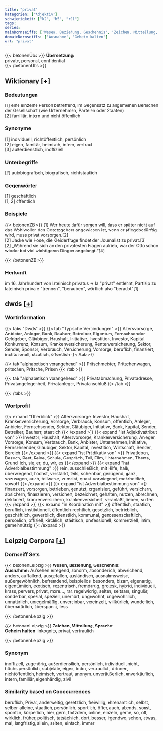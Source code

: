 ```yaml
---
title: "privat"
kategorien: ["Adjektiv"]
schwierigkeit: ["k2", "h5", "r11"]
tags:
series:
mainDornseiffs: ['Wesen, Beziehung, Geschehnis', 'Zeichen, Mitteilung, Sprache']
domainDornseiffs: ['Ausnahme', 'Geheim halten']
url: "privat"
---
```


{{< betonenÜbs >}}
**Übersetzung:**  
private, personal, confidential  
{{< /betonenÜbs >}}

## Wiktionary [[+](https://de.wiktionary.org/wiki/privat)]

### Bedeutungen
[1] eine einzelne Person betreffend, im Gegensatz zu allgemeinen Bereichen der Gesellschaft (wie Unternehmen, Parteien oder Staaten)  
[2] familiär, intern und nicht öffentlich  

### Synonyme
[1] individuell, nichtöffentlich, persönlich  
[2] eigen, familiär, heimisch, intern, vertraut  
[3] außerdienstlich, inoffiziell  

### Unterbegriffe
[?] autobiografisch, biografisch, nichtstaatlich  

### Gegenwörter
[1] geschäftlich  
[1, 2] öffentlich  

### Beispiele
{{< betonenZB >}}
[1] Wer heute dafür sorgen will, dass er später nicht auf das Wohlwollen des Gesetzgebers angewiesen ist, wenn er pflegebedürftig wird, muss privat vorsorgen.[2]  
[2] Jacke wie Hose, die Kleiderfrage findet der Journalist zu privat.[3]  
[2] „Während sie sich an den privatesten Fragen aufrieb, war der Otto schon wieder bei viel wichtigeren Dingen angelangt.“[4]  

{{< /betonenZB >}}
### Herkunft
im 16. Jahrhundert von lateinisch privatus → la "privat" entlehnt, Partizip zu lateinisch privare "trennen", "berauben", wörtlich also "beraubt"[1]  



## dwds [[+](https://www.dwds.de/wb/privat)]

### Wortinformation
{{< tabs "Dwds" >}}
{{< tab "Typische Verbindungen" >}}
Altersvorsorge, Anbieter, Anleger, Bank, Bauherr, Betreiber, Eigentum, Fernsehsender, Geldgeber, Gläubiger, Haushalt, Initiative, Investition, Investor, Kapital, Konkurrenz, Konsum, Krankenversicherung, Rentenversicherung, Sektor, Sender, Sponsor, Verbrauch, Versicherung, Vorsorge, beruflich, finanziert, institutionell, staatlich, öffentlich
{{< /tab >}}

{{< tab "alphabetisch vorangehend" >}}
Pritschmeister, Pritschenwagen, pritschen, Pritsche, Prison
{{< /tab >}}

{{< tab "alphabetisch vorangehend" >}}
Privatabmachung, Privatadresse, Privatangelegenheit, Privatanleger, Privatanschluß
{{< /tab >}}

{{< /tabs >}}

### Wortprofil
{{< expand "Überblick" >}} Altersvorsorge, Investor, Haushalt, Krankenversicherung, Vorsorge, Verbrauch, Konsum, öffentlich, Anleger, Anbieter, Fernsehsender, Sektor, Gläubiger, Initiative, Bank, Kapital, Sender, Betreiber, Bauherr, staatlich {{< /expand >}}
{{< expand "ist Adjektivattribut von" >}} Investor, Haushalt, Altersvorsorge, Krankenversicherung, Anleger, Vorsorge, Konsum, Verbrauch, Bank, Anbieter, Unternehmen, Initiative, Fernsehsender, Gläubiger, Sektor, Kapital, Investition, Wirtschaft, Sender, Bereich {{< /expand >}}
{{< expand "ist Prädikativ von" >}} Privatleben, Besuch, Rest, Reise, Schule, Gespräch, Teil, Film, Unternehmen, Thema, Grund, ich, sie, er, du, wir, es {{< /expand >}}
{{< expand "hat Adverbialbestimmung" >}} rein, ausschließlich, mit Hilfe, halb, überwiegend, höchst, verstärkt, teils, scheinbar, genügend, ganz, sozusagen, auch, teilweise, zumeist, quasi, vorwiegend, mehrheitlich, sowohl {{< /expand >}}
{{< expand "ist Adverbialbestimmung von" >}} finanziert, vorsorgen, betrieben, genutzt, organisiert, geführt, versichern, absichern, finanzieren, versichert, bezeichnet, gehalten, nutzen, abrechnen, deklariert, krankenversichern, krankenversichert, veranlaßt, lieben, surfen {{< /expand >}}
{{< expand "in Koordination mit" >}} öffentlich, staatlich, beruflich, institutionell, öffentlich-rechtlich, gesetzlich, betrieblich, geschäftlich, gewerblich, dienstlich, kommunal, genossenschaftlich, persönlich, offiziell, kirchlich, städtisch, professionell, kommerziell, intim, gemeinnützig {{< /expand >}}

## Leipzig Corpora [[+](https://corpora.uni-leipzig.de/en/res?word=privat&corpusId=deu_newscrawl-public_2018)]

### Dornseiff Sets
{{< betonenLeipzig >}}
**Wesen, Beziehung, Geschehnis:**  
**Ausnahme:** Aufsehen erregend, abnorm, absonderlich, abweichend, anders, auffallend, ausgefallen, ausländisch, ausnahmsweise, außergewöhnlich, befremdend, beispiellos, besonders, bizarr, eigenartig, eigentümlich, exotisch, exzentrisch, fremdartig, grotesk, hybrid, individuell, krass, pervers, privat, more..., rar, regelwidrig, selten, seltsam, singulär, sonderbar, spezial, speziell, unerhört, ungewohnt, ungewöhnlich, unnatürlich, unregelmäßig, unvereinbar, vereinzelt, willkürlich, wunderlich, übernatürlich, überspannt, less  

{{< /betonenLeipzig >}}


{{< betonenLeipzig >}}
**Zeichen, Mitteilung, Sprache:**  
**Geheim halten:** inkognito, privat, vertraulich  

{{< /betonenLeipzig >}}

### Synonym
inoffiziell, zugehörig, außerdienstlich, persönlich, individuell, nicht, höchstpersönlich, subjektiv, eigen, intim, vertraulich, drinnen, nichtöffentlich, heimisch, vertraut, anonym, unveräußerlich, unverkäuflich, intern, familiär, eigenhändig, zivil


### Similarity based on Cooccurrences
beruflich, Privat, anderweitig, gesetzlich, freiwillig, ehrenamtlich, selbst, selber, alleine, staatlich, persönlich, sportlich, öfter, auch, abends, sonst, spontan, körperlich, hier, gern, trotzdem, online, einzeln, gerne, so, oft, wirklich, früher, politisch, tatsächlich, dort, besser, irgendwo, schon, etwas, mal, langfristig, allein, selten, einfach, immer

